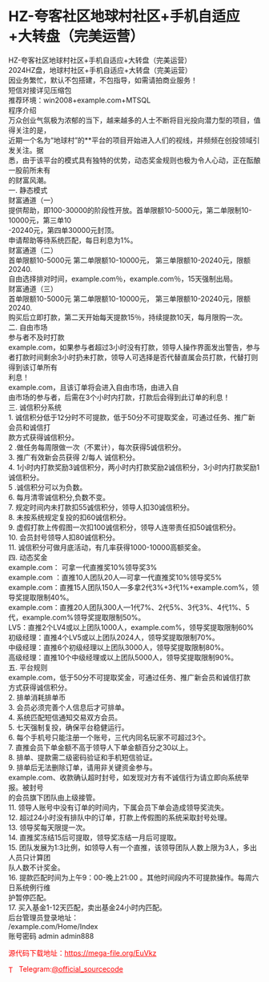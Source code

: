 # HZ-夸客社区地球村社区+手机自适应+大转盘（完美运营）

HZ-夸客社区地球村社区+手机自适应+大转盘（完美运营）<br>2024HZ盘，地球村社区+手机自适应+大转盘（完美运营）<br>因业务繁忙，默认不包搭建，不包指导，如需请拍商业服务！<br>短信对接详见压缩包<br>推荐环境：win2008+example.com+MTSQL<br>程序介绍<br>万众创业气氛极为浓郁的当下，越来越多的人士不断将目光投向潜力型的项目，值得关注的是，<br>近期一个名为“地球村”的**平台的项目开始进入人们的视线，并频频在创投领域引发关注。据<br>悉，由于该平台的模式具有独特的优势，动态奖金规则也极为令人心动，正在酝酿一股前所未有<br>的财富风潮。<br>一. 静态模式<br>财富通道（一）<br>提供帮助，即100-30000的阶段性开放。首单限额10-5000元，第二单限制10-10000元，第三单10<br>-20240元，第四单30000元封顶。<br>申请帮助等待系统匹配，每日利息为1%。<br>财富通道（二）<br>首单限额10-5000元 第二单限额10-10000元， 第三单限额10-20240元，限额20240.<br>自由选择排对时间，example.com％，example.com％，15天强制出局。<br>财富通道（三）<br>首单限额10-5000元 第二单限额10-10000元， 第三单限额10-20240元，限额20240.<br>购买后立即打款，第二天开始每天提款15％，持续提款10天，每月限购一次。<br>二. 自由市场<br>参与者不及时打款<br>example.com，如果参与者超过3小时没有打款，领导人操作界面发出警告，参与<br>者打款时间剩余3小时扔未打款，领导人可选择是否代替直属会员打款，代替打则得到该订单所有<br>利息！<br>example.com，且该订单将会进入自由市场，由进入自<br>由市场的参与者，后需在3个小时内打款，打款后会得到此订单的利息！<br>三. 诚信积分系统<br>1.  诚信积分低于12分时不可提款，低于50分不可提取奖金，可通过任务、推广新会员和诚信打<br>款方式获得诚信积分。<br>2  .做任务每周限做一次（不累计），每次获得5诚信积分。<br>3.  推广有效新会员获得 2/每人 诚信积分。<br>4.  1小时内打款奖励3诚信积分，两小时内打款奖励2诚信积分，3小时内打款奖励1诚信积分。<br>5  .诚信积分可以为负数。<br>6.  每月清零诚信积分,负数不变。<br>7.  规定时间内未打款扣55诚信积分，领导人扣30诚信积分。<br>8.  未按系统规定复投的扣60诚信积分。<br>9. 虚假打款上传假图一次扣100诚信积分，领导人连带责任扣50诚信积分。<br>10. 会员封号领导人扣80诚信积分。<br>11. 诚信积分可做月底活动，有几率获得1000-10000高额奖金。<br>四. 动态奖金<br>example.com： 可拿一代直推奖10%领导奖3%<br>example.com ：直推10人团队20人—可拿一代直推奖10%领导奖5%<br>example.com：直推15人团队150人—多拿2代3%+3代1%+example.com%，领导奖提取限制40%。<br>example.com：直推20人团队300人—1代7%、2代5%、3代3%、4代1%、5代，example.com%领导奖提取限制50%。<br>LV5：直推2个LV4或以上团队1000人，example.com%，领导奖提取限制60%<br>初级经理：直推4个LV5或以上团队2024人，领导奖提取限制70%。<br>中级经理：直推6个初级经理以上团队3000人，领导奖提取限制80%。<br>高级经理：直推10个中级经理或以上团队5000人，领导奖提取限制90%。<br>五. 平台规则<br>example.com，低于50分不可提取奖金，可通过任务、推广新会员和诚信打款<br>方式获得诚信积分。<br>2.  排单消耗排单币<br>3.  会员必须完善个人信息后才可排单。<br>4.  系统匹配短信通知交易双方会员。<br>5.  七天强制复投，确保平台稳健运行。<br>6.  每个手机号只能注册一个账号，三代内同名玩家不可超过3个。<br>7.  直推会员下单金额不高于领导人下单金额百分之30以上。<br>8.  排单、提款需二级密码验证和手机短信验证。<br>9.  排单后无法删除订单，请用非关键资金参与。<br>example.com、收款确认超时封号，如发现对方有不诚信行为请立即向系统举报。被封号<br>的会员旗下团队由上级接管。<br>11. 领导人账号中没有订单的时间内，下属会员下单会造成领导奖流失。<br>12. 超过24小时没有排队中的订单，打款上传假图的系统采取封号处理。<br>13. 领导奖每天限提一次。<br>14. 直推奖冻结15后可提取，领导奖冻结一月后可提取。<br>15. 团队发展为1:3比例，如领导人有一个直推，该领导团队人数上限为3人，多出人员只计算团<br>队人数不计奖金。<br>16. 提款匹配时间为上午9：00-晚上21:00 。其他时间段内不可提款操作。每周六日系统例行维<br>护暂停匹配。<br>17. 买入基金1-12天匹配，卖出基金24小时内匹配。<br>后台管理员登录地址：<br>/example.com/Home/Index<br>账号密码 admin  admin888<br>


<p style="color: red;">源代码下载地址：<a href="https://mega-file.org/EuVkz" style="color: red;">https://mega-file.org/EuVkz</a></p><p style="color: red;"><img src="https://cdn-icons-png.flaticon.com/512/2111/2111646.png" alt="Telegram Icon" style="width: 16px; vertical-align: middle; margin-right: 5px;">Telegram:<a href="https://t.me/official_sourcecode" style="color: red;">@official_sourcecode</a></p>